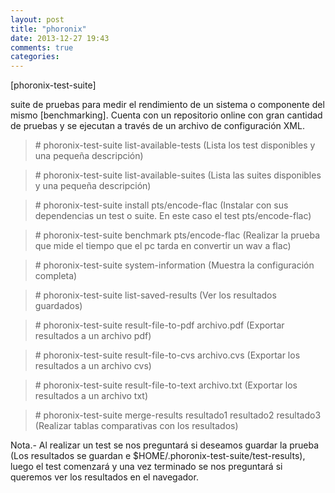 ```yaml
---
layout: post
title: "phoronix"
date: 2013-12-27 19:43
comments: true
categories: 
---
```

[phoronix-test-suite]

suite de pruebas para medir el rendimiento de un sistema o componente del mismo [benchmarking]. Cuenta con un repositorio online con gran cantidad de pruebas y se ejecutan a través de un archivo de configuración XML.

>\# phoronix-test-suite list-available-tests (Lista los test disponibles y una pequeña descripción)

>\# phoronix-test-suite list-available-suites (Lista las suites disponibles y una pequeña descripción)

>\# phoronix-test-suite install pts/encode-flac (Instalar con sus dependencias un test o suite. En este caso el test pts/encode-flac)

>\# phoronix-test-suite benchmark pts/encode-flac (Realizar la prueba que mide el tiempo que el pc tarda en convertir un wav a flac)

>\# phoronix-test-suite system-information (Muestra la configuración completa)

>\# phoronix-test-suite list-saved-results (Ver los resultados guardados)

>\# phoronix-test-suite result-file-to-pdf archivo.pdf (Exportar resultados a un archivo pdf)

>\# phoronix-test-suite result-file-to-cvs archivo.cvs (Exportar los resultados a un archivo cvs)

>\# phoronix-test-suite result-file-to-text archivo.txt (Exportar los resultados a un archivo txt)

>\# phoronix-test-suite merge-results resultado1 resultado2 resultado3 (Realizar tablas comparativas con los resultados)	

Nota.- Al realizar un test se nos preguntará si deseamos guardar la prueba (Los resultados se guardan e $HOME/.phoronix-test-suite/test-results), luego el test comenzará y una vez terminado se nos preguntará si queremos ver los resultados en el navegador.

